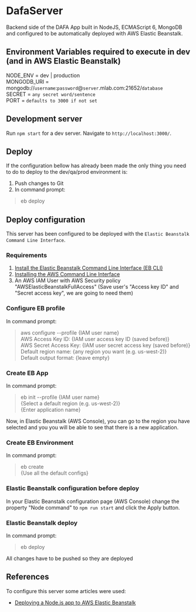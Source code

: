 # DafaServer
Backend side of the DAFA App built in NodeJS, ECMAScript 6, MongoDB and configured to be automatically deployed with AWS Elastic Beanstalk.

## Environment Variables required to execute in dev (and in AWS Elastic Beanstalk)

NODE_ENV = dev | production<br/>
MONGODB_URI = mongodb://`username`:`password`@`server`.mlab.com:21652/`database`<br/>
SECRET = `any secret word/sentence`<br/>
PORT = `defaults to 3000 if not set`<br/>

## Development server

Run `npm start` for a dev server. Navigate to `http://localhost:3000/`.

## Deploy

If the configuration bellow has already been made the only thing you need to do to deploy to the dev/qa/prod environment is:

1. Push changes to Git
2. In command prompt:<eb/>
  > eb deploy

## Deploy configuration

This server has been configured to be deployed with the `Elastic Beanstalk Command Line Interface`. 

### Requirements

  1. [Install the Elastic Beanstalk Command Line Interface (EB CLI)](https://docs.aws.amazon.com/elasticbeanstalk/latest/dg/eb-cli3-install.html "Hot to install the EB CLI")</br>
  2. [Installing the AWS Command Line Interface](https://docs.aws.amazon.com/cli/latest/userguide/cli-chap-install.html "How to install the AWS CLI")
  3. An AWS IAM User with AWS Security policy "AWSElasticBeanstalkFullAccess" (Save user's "Access key ID" and "Secret access key", we are going to need them)
    
### Configure EB profile

In command prompt:<br/>
  > aws configure --profile {IAM user name}<br/>
  > AWS Access Key ID: {IAM user access key ID (saved before)}<br/>
  > AWS Secret Access Key: {IAM user secret access key (saved before)}<br/>
  > Default region name: {any region you want (e.g. us-west-2)}<br/>
  > Default output format: {leave empty}
      
### Create EB App

In command prompt:<br/>
  > eb init --profile {IAM user name}<br/>
  > {Select a default region (e.g. us-west-2)}<br/>
  > {Enter application name}

Now, in Elastic Beanstalk (AWS Console), you can go to the region you have selected and you you will be able to see that there is a new application.

### Create EB Environment

In command prompt:<br/>
  > eb create<br/>
  > {Use all the default configs}
  
### Elastic Beanstalk configuration before deploy

In your Elastic Beanstalk configuration page (AWS Console) change the property "Node command" to `npm run start` and click the Apply button.

### Elastic Beanstalk deploy

In command prompt:<br/>
  > eb deploy
  
All changes have to be pushed so they are deployed
      
## References

  To configure this server some articles were used:
  * [Deploying a Node.js app to AWS Elastic Beanstalk](https://medium.com/@xoor/deploying-a-node-js-app-to-aws-elastic-beanstalk-681fa88bac53)

    
    


